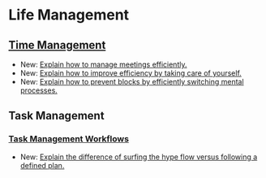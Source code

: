 # Life Management

## [Time Management](time_management.md)

* New: [Explain how to manage meetings efficiently.](time_management.md#meetings)
* New: [Explain how to improve efficiency by taking care of yourself.](time_management.md#improve-your-state)
* New: [Explain how to prevent blocks by efficiently switching mental processes.](time_management.md#don't-wait,-switch-task)

## Task Management

### [Task Management Workflows](life_planning.md)

* New: [Explain the difference of surfing the hype flow versus following a defined plan.](life_planning.md#hype-flow-versus-a-defined-plan)
